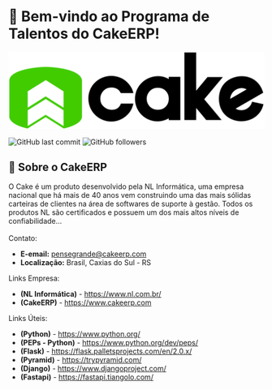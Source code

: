 # 🧁 Bem-vindo ao Programa de Talentos do CakeERP!

<a href ="https://www.cakeerp.com" target="_blank"><img src="docs/logo-cakeerp.png"></a>

![GitHub last commit](https://img.shields.io/github/last-commit/CakeERP/cakeerp-talent-program-2022)
![GitHub followers](https://img.shields.io/github/followers/CakeERP?label=Cake%20ERP&style=social)
## 🚀  Sobre o CakeERP
O Cake é um produto desenvolvido pela NL Informática, uma empresa nacional que há mais de 40 anos vem construindo uma das mais sólidas carteiras de clientes na área de softwares de suporte à gestão. Todos os produtos NL são certificados e possuem um dos mais altos níveis de confiabilidade...
<br>
<br>
Contato:

- <b>E-email:</b> pensegrande@cakeerp.com
- <b>Localização:</b> Brasil, Caxias do Sul - RS</b>

Links Empresa:
- <b>(NL Informática)</b> - https://www.nl.com.br/
- <b>(CakeERP)</b> - https://www.cakeerp.com

Links Úteis:
- <b>(Python)</b> - https://www.python.org/
- <b>(PEPs - Python)</b> - https://www.python.org/dev/peps/
- <b>(Flask)</b> - https://flask.palletsprojects.com/en/2.0.x/
- <b>(Pyramid)</b> - https://trypyramid.com/
- <b>(Django)</b> - https://www.djangoproject.com/
- <b>(Fastapi)</b> - https://fastapi.tiangolo.com/
<p>
